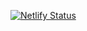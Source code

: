 [![Netlify Status](https://api.netlify.com/api/v1/badges/626a2ccf-4854-49ca-bf47-604c135730b3/deploy-status)](https://app.netlify.com/sites/clever-panini-d09d7c/deploys)
